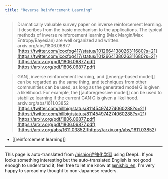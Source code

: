 ```yaml
---
title: "Reverse Reinforcement Learning"
---
```


> Dramatically valuable survey paper on inverse reinforcement learning. It describes from the basic mechanism to the applications. The typical methods of inverse reinforcement learning (Max Margin/Max Entropy/Bayesian) are well organized and written.
> arxiv.org/abs/1806.06877
[https://twitter.com/icoxfog417/status/1012664138026311680?s=21](https://twitter.com/icoxfog417/status/1012664138026311680?s=21)
[https://arxiv.org/pdf/1806.06877.pdf](https://arxiv.org/pdf/1806.06877.pdf)

> GAN], inverse reinforcement learning, and [[energy-based model]] can be regarded as the same thing, and techniques from other communities can be used, as long as the generated model G is given a likelihood. For example, the [[autoregressive model]] can be used to stabilize learning if the current GAN G is given a likelihood. arxiv.org/abs/1611.03852
[https://twitter.com/hillbig/status/811454974274060288?s=21](https://twitter.com/hillbig/status/811454974274060288?s=21)
[https://arxiv.org/pdf/1806.06877.pdf](https://arxiv.org/pdf/1806.06877.pdf)
[https://arxiv.org/abs/1611.03852](https://arxiv.org/abs/1611.03852)
- [[reinforcement learning]]

---
This page is auto-translated from [/nishio/逆強化学習](https://scrapbox.io/nishio/逆強化学習) using DeepL. If you looks something interesting but the auto-translated English is not good enough to understand it, feel free to let me know at [@nishio_en](https://twitter.com/nishio_en). I'm very happy to spread my thought to non-Japanese readers.